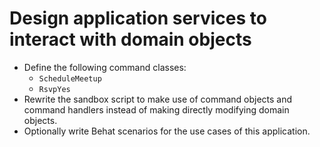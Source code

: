 # Design application services to interact with domain objects

- Define the following command classes:
    - `ScheduleMeetup`
    - `RsvpYes`
- Rewrite the sandbox script to make use of command objects and command handlers instead of making directly modifying domain objects.
- Optionally write Behat scenarios for the use cases of this application.
